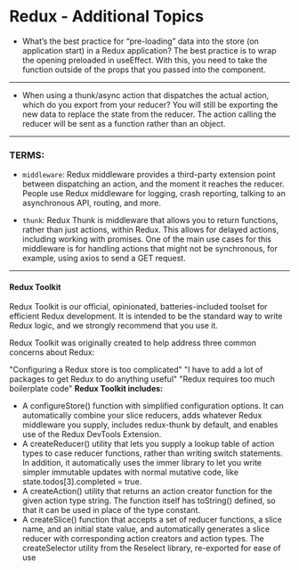 # Redux - Additional Topics
 

- What’s the best practice for “pre-loading” data into the store (on application start) in a Redux application?
The best practice is to wrap the opening preloaded in useEffect. With this, you need to take the function outside of the props that you passed into the component.
____________________________________________________________
-  When using a thunk/async action that dispatches the actual action, which do you export from your reducer?
You will still be exporting the new data to replace the state from the reducer. The action calling the reducer will be sent as a function rather than an object.
_________________________________________________________________________

### TERMS:
- `middleware`: Redux middleware provides a third-party extension point between dispatching an action, and the moment it reaches the reducer. People use Redux middleware for logging, crash reporting, talking to an asynchronous API, routing, and more.

- `thunk`: Redux Thunk is middleware that allows you to return functions, rather than just actions, within Redux. This allows for delayed actions, including working with promises. One of the main use cases for this middleware is for handling actions that might not be synchronous, for example, using axios to send a GET request.

_____________________________________________________________________________________
#### Redux Toolkit
Redux Toolkit is our official, opinionated, batteries-included toolset for efficient Redux development. It is intended to be the standard way to write Redux logic, and we strongly recommend that you use it.

Redux Toolkit was originally created to help address three common concerns about Redux:

"Configuring a Redux store is too complicated"
"I have to add a lot of packages to get Redux to do anything useful"
"Redux requires too much boilerplate code"
**Redux Toolkit includes:**

- A configureStore() function with simplified configuration options. It can automatically combine your slice reducers, adds whatever Redux middleware you supply, includes redux-thunk by default, and enables use of the Redux DevTools Extension.
- A createReducer() utility that lets you supply a lookup table of action types to case reducer functions, rather than writing switch statements. In addition, it automatically uses the immer library to let you write simpler immutable updates with normal mutative code, like state.todos[3].completed = true.
- A createAction() utility that returns an action creator function for the given action type string. The function itself has toString() defined, so that it can be used in place of the type constant.
- A createSlice() function that accepts a set of reducer functions, a slice name, and an initial state value, and automatically generates a slice reducer with corresponding action creators and action types.
The createSelector utility from the Reselect library, re-exported for ease of use